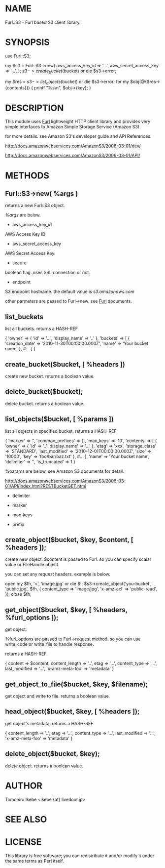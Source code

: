 # NAME

Furl::S3 - Furl based S3 client library.

# SYNOPSIS

  use Furl::S3;

  my $s3 = Furl::S3->new( 
      aws_access_key_id => '...', 
      aws_secret_access_key => '...',
  );
  $s3->create_bucket($bucket) or die $s3->error;

  my $res = $s3->list_objects($bucket) or die $s3->error;
  for my $obj(@{$res->{contents}}) {
      printf "%s\n", $obj->{key};
  }

# DESCRIPTION

This module uses [Furl](http://search.cpan.org/perldoc?Furl) lightweight HTTP client library and provides very simple interfaces to Amazon Simple Storage Service (Amazon S3)

for more details. see Amazon S3's developer guide and API References.

http://docs.amazonwebservices.com/AmazonS3/2006-03-01/dev/

http://docs.amazonwebservices.com/AmazonS3/2006-03-01/API/

# METHODS

## Furl::S3->new( %args )

returns a new Furl::S3 object.

_%args_ are below.

- aws_access_key_id 

AWS Access Key ID

- aws_secret_access_key

AWS Secret Access Key.

- secure

boolean flag. uses SSL connection or not.

- endpoint

S3 endpoint hostname. the default value is _s3.amazonaws.com_

other parmeters are passed to Furl->new. see [Furl](http://search.cpan.org/perldoc?Furl) documents.

## list_buckets

list all buckets.
returns a HASH-REF

  {
      'owner' => {
        'id' => '...',
        'display_name' => '..'
      },
      'buckets' => [
          {
              'creation_date' => '2010-11-30T00:00:00.000Z',
              'name' => 'Your bucket name'
          },
          #...
      ]
  }

## create_bucket($bucket, [ \%headers ])

create new bucket.
returns a boolean value. 

## delete_bucket($bucket);

delete bucket.
returns a boolean value.

## list_objects($bucket, [ \%params ])

list all objects in specified bucket.
returna a HASH-REF 



  {
      'marker' => '',
      'common_prefixes' => [],
      'max_keys' => '10',
      'contents' => [
          {
               'owner' => {
                   'id' => '..'
                   'display_name' => '...'
               },
               'etag' => 'xxx',
               'storage_class' => 'STANDARD',
               'last_modified' => '2010-12-01T00:00:00.000Z',
               'size' => '10000',
               'key' => 'foo/bar/baz.txt'
          },
          #... 
      ],
      'name' => 'Your bucket name',
      'delimiter' => '',
      'is_truncated' => 1
   }

\%params are below.
see Amazon S3 documents for detail.

http://docs.amazonwebservices.com/AmazonS3/2006-03-01/API/index.html?RESTBucketGET.html

- delimiter

- marker

- max-keys

- prefix

## create_object($bucket, $key, $content, [ \%headers ]);

create new object.
$content is passed to Furl. so you can specify scalar value or FileHandle object.

you can set any request headers. example is below.

  open my $fh, '<', 'image.jpg' or die $!;
  $s3->create_object('you-bucket', 'public.jpg', $fh, {
      content_type => 'image/jpg',
      'x-amz-acl' => 'public-read',
  });
  close $fh;

## get_object($bucket, $key, [ \%headers, \%furl_options ]);

get object.

\%furl_options are passed to Furl->request method. so you can use write_code or write_file to handle response.

returns a HASH-REF.

  {
      content => $content, 
      content_length => '..',
      etag => '...',
      content_type => '...',
      last_modified => '...',
      'x-amz-meta-foo' => 'metadata'
  }

## get_object_to_file($bucket, $key, $filename);

get object and write to file.
returns a boolean value.

## head_object($bucket, $key, [ \%headers ]);

get object's metadata.
returns a HASH-REF

  {
      content_length => '..',
      etag => '...',
      content_type => '...',
      last_modified => '...',
      'x-amz-meta-foo' => 'metadata'
  }

## delete_object($bucket, $key);

delete object.
returns a boolean value.

# AUTHOR

Tomohiro Ikebe <ikebe {at} livedoor.jp>

# SEE ALSO

# LICENSE

This library is free software; you can redistribute it and/or modify
it under the same terms as Perl itself.